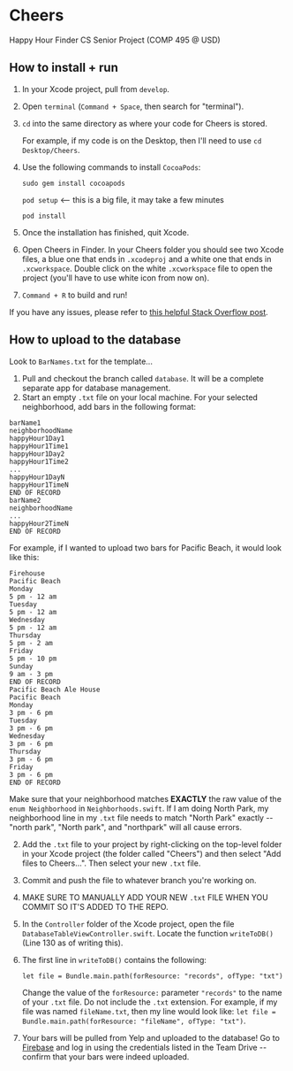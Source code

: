 # Cheers
Happy Hour Finder CS Senior Project (COMP 495 @ USD)


## How to install + run
1. In your Xcode project, pull from `develop`.
2. Open `terminal` (`Command + Space`, then search for "terminal").
3. `cd` into the same directory as where your code for Cheers is stored.

    For example, if my code is on the Desktop, then I'll need to use `cd Desktop/Cheers`.
4. Use the following commands to install `CocoaPods`:
  
    `sudo gem install cocoapods`
    
    `pod setup`   <-- this is a big file, it may take a few minutes
    
    `pod install`
5. Once the installation has finished, quit Xcode.
6. Open Cheers in Finder. In your Cheers folder you should see two Xcode files, a blue one that ends in `.xcodeproj` and a white one that ends in `.xcworkspace`. Double click on the white `.xcworkspace` file to open the project (you'll have to use white icon from now on).
7. `Command + R` to build and run!

If you have any issues, please refer to [this helpful Stack Overflow post](https://stackoverflow.com/questions/20755044/how-to-install-cocoapods).

## How to upload to the database
Look to `BarNames.txt` for the template...
1. Pull and checkout the branch called `database`. It will be a complete separate app for database management.
2. Start an empty `.txt` file on your local machine. For your selected neighborhood, add bars in the following format:

```
barName1
neighborhoodName
happyHour1Day1
happyHour1Time1
happyHour1Day2
happyHour1Time2
...
happyHour1DayN
happyHour1TimeN
END OF RECORD
barName2
neighborhoodName
...
happyHour2TimeN
END OF RECORD
```

For example, if I wanted to upload two bars for Pacific Beach, it would look like this:
```
Firehouse
Pacific Beach
Monday
5 pm - 12 am
Tuesday
5 pm - 12 am
Wednesday
5 pm - 12 am
Thursday
5 pm - 2 am
Friday
5 pm - 10 pm
Sunday
9 am - 3 pm
END OF RECORD
Pacific Beach Ale House
Pacific Beach
Monday
3 pm - 6 pm
Tuesday
3 pm - 6 pm
Wednesday
3 pm - 6 pm
Thursday
3 pm - 6 pm
Friday
3 pm - 6 pm
END OF RECORD
```

Make sure that your neighborhood matches **EXACTLY** the raw value of the `enum Neighborhood` in `Neighborhoods.swift`. If I am doing North Park, my neighborhood line in my `.txt` file needs to match "North Park" exactly -- "north park", "North park", and "northpark" will all cause errors.

2. Add the `.txt` file to your project by right-clicking on the top-level folder in your Xcode project (the folder called "Cheers") and then select "Add files to Cheers...". Then select your new `.txt` file.
3. Commit and push the file to whatever branch you're working on.
4. MAKE SURE TO MANUALLY ADD YOUR NEW `.txt` FILE WHEN YOU COMMIT SO IT'S ADDED TO THE REPO.
5. In the `Controller` folder of the Xcode project, open the file `DatabaseTableViewController.swift`. Locate the function `writeToDB()` (Line 130 as of writing this).
6. The first line in `writeToDB()` contains the following:

    `let file = Bundle.main.path(forResource: "records", ofType: "txt")`

    Change the value of the `forResource:` parameter `"records"` to the name of your `.txt` file. Do not include the `.txt` extension. For example, if my file was named `fileName.txt`, then my line would look like: `let file = Bundle.main.path(forResource: "fileName", ofType: "txt")`.

7. Your bars will be pulled from Yelp and uploaded to the database! Go to [Firebase](https://firebase.google.com/) and log in using the credentials listed in the Team Drive -- confirm that your bars were indeed uploaded.
